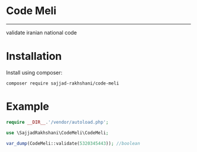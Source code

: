 # Code Meli

---

validate iranian national code
# Installation

Install using composer:

```
composer require sajjad-rakhshani/code-meli
```

# Example


```php
require __DIR__.'/vendor/autoload.php';

use \SajjadRakhshani\CodeMeli\CodeMeli;

var_dump(CodeMeli::validate(5320345443)); //boolean
```
